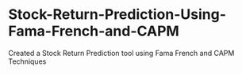 # Stock-Return-Prediction-Using-Fama-French-and-CAPM
Created a Stock Return Prediction tool using Fama French and CAPM Techniques

